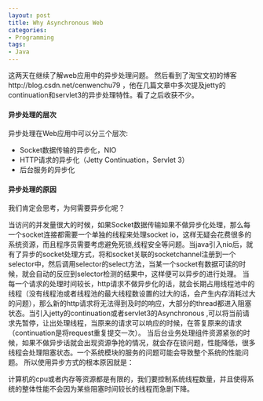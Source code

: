 ```yaml
---
layout: post
title: Why Asynchronous Web
categories:
- Programming
tags:
- Java
---
```


这两天在继续了解web应用中的异步处理问题。
然后看到了淘宝文初的博客http://blog.csdn.net/cenwenchu79
，他在几篇文章中多次提及jetty的continuation和servlet3的异步处理特性。看了之后收获不少。

#### 异步处理的层次

异步处理在Web应用中可以分三个层次:

* Socket数据传输的异步化，NIO
* HTTP请求的异步化（Jetty Continuation，Servlet 3）
* 后台服务的异步化

#### 异步处理的原因

我们肯定会思考，为何需要异步化呢？

当访问的并发量很大的时候，如果Socket数据传输如果不做异步化处理，那么每一个socket连接都需要一个单独的线程来处理socket io，这样无疑会花费很多的系统资源，而且程序员需要考虑避免死锁,线程安全等问题。当java引入nio后，就有了异步的socket处理方式，将和socket关联的socketchannel注册到一个selector中，然后调用selector的select方法，当某一个socket有数据可读的时候，就会自动的反应到selector检测的结果中，这样便可以异步的进行处理。
当每一个请求的处理时间较长，http请求不做异步化的话，就会长期占用线程池中的线程（没有线程池或者线程池的最大线程数设置的过大的话，会产生内存消耗过大的问题），那么新的http请求将无法得到及时的响应，大部分的thread都进入阻塞状态。当引入jetty的continuation或者servlet3的Asynchronous ,可以将当前请求先暂停，让出处理线程，当原来的请求可以响应的时候，在答复原来的请求（continuation是将request重复提交一次）。
当后台业务处理组件资源紧张的时候，如果不做异步话就会出现资源争抢的情况，就会存在锁问题，性能降低，很多线程会处理阻塞状态。一个系统模块的服务的问题可能会导致整个系统的性能问题。
所以使用异步方式的根本原因就是：

计算机的cpu或者内存等资源都是有限的，我们要控制系统线程数量，并且使得系统的整体性能不会因为某些阻塞时间较长的线程而急剧下降。